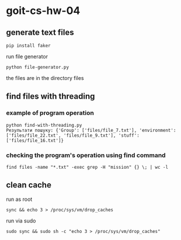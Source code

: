 # goit-cs-hw-04

## generate text files

```
pip install faker
```

run file generator

```
python file-generator.py
```

the files are in the directory files

## find files with threading

### example of program operation

```
python find-with-threading.py
Результати пошуку: {'Group': ['files/file_7.txt'], 'environment': ['files/file_22.txt', 'files/file_9.txt'], 'stuff': ['files/file_16.txt']}
```

### checking the program's operation using find command

```
find files -name "*.txt" -exec grep -H "mission" {} \; | wc -l
```

## clean cache

run as root

```
sync && echo 3 > /proc/sys/vm/drop_caches
```

run via sudo

```
sudo sync && sudo sh -c "echo 3 > /proc/sys/vm/drop_caches"
```
